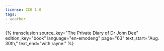```yaml
---
license: CC0 1.0
tags:
- weather
---
```

{% transclusion
  source_key="The Private Diary of Dr John Dee"
  edition_key="book"
  language="en-emodeng"
  page="63"
  text_start="Aug. 30th,"
  text_end="with rayne."
%}

